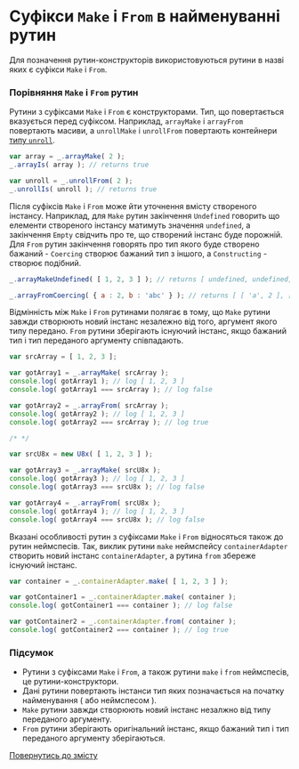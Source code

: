 # Суфікси <code>Make</code> i <code>From</code> в найменуванні рутин 

Для позначення рутин-конструкторів використовуються рутини в назві яких є суфікси <code>Make</code> i <code>From</code>.

### Порівняння <code>Make</code> i <code>From</code> рутин

Рутини з суфіксами `Make` i `From` є конструкторами. Тип, що повертається вказується перед суфіксом. Наприклад, `arrayMake` i `arrayFrom` повертають масиви, а `unrollMake` i `unrollFrom` повертають контейнери [типу `unroll`]( '../concept/TypeUnroll.md' ).

```js
var array = _.arrayMake( 2 );
_.arrayIs( array ); // returns true

var unroll = _.unrollFrom( 2 );
_.unrollIs( unroll ); // returns true
```

Після суфіксів `Make` i `From` може йти уточнення вмісту створеного інстансу. Наприклад, для `Make` рутин закінчення `Undefined` говорить що елементи створеного інстансу матимуть значення `undefined`, а закінчення `Empty` свідчить про те, що створений інстанс буде порожній. Для `From` рутин закінчення говорять про тип якого буде створено бажаний - `Coercing` створює бажаний тип з іншого, а `Constructing` - створює подібний.

```js
_.arrayMakeUndefined( [ 1, 2, 3 ] ); // returns [ undefined, undefined, undefined ]

_.arrayFromCoercing( { a : 2, b : 'abc' } ); // returns [ [ 'a', 2 ], [ 'b', 'abc' ] ]
```

Відмінність між `Make` i `From` рутинами полягає в тому, що `Make` рутини завжди створюють новий інстанс незалежно від того, аргумент якого типу передано. `From` рутини зберігають існуючий інстанс, якщо бажаний тип і тип переданого аргументу співпадають.

```js
var srcArray = [ 1, 2, 3 ];

var gotArray1 = _.arrayMake( srcArray );
console.log( gotArray1 ); // log [ 1, 2, 3 ]
console.log( gotArray1 === srcArray ); // log false

var gotArray2 = _.arrayFrom( srcArray );
console.log( gotArray2 ); // log [ 1, 2, 3 ]
console.log( gotArray2 === srcArray ); // log true

/* */

var srcU8x = new U8x( [ 1, 2, 3 ] );

var gotArray3 = _.arrayMake( srcU8x );
console.log( gotArray3 ); // log [ 1, 2, 3 ]
console.log( gotArray3 === srcU8x ); // log false

var gotArray4 = _.arrayFrom( srcU8x );
console.log( gotArray4 ); // log [ 1, 2, 3 ]
console.log( gotArray4 === srcU8x ); // log false
```

Вказані особливості рутин з суфіксами `Make` i `From` відносяться також до рутин неймспесів. Так, виклик рутини `make` неймспейсу `containerAdapter` створить новий інстанс `containerAdapter`, a рутина `from` збереже існуючий інстанс.

```js
var container = _.containerAdapter.make( [ 1, 2, 3 ] );

var gotContainer1 = _.containerAdapter.make( container );
console.log( gotContainer1 === container ); // log false 

var gotContainer2 = _.containerAdapter.from( container );
console.log( gotContainer2 === container ); // log true
```

### Підсумок

- Рутини з суфіксами `Make` i `From`, а також рутини `make` i `from` неймспесів, це рутини-конструктори. 
- Дані рутини повертають інстанси тип яких позначається на початку найменування ( або неймспесом ).
- `Make` рутини завжди створюють новий інстанс незалжно від типу переданого аргументу.
- `From` рутини зберігають оригінальний інстанс, якщо бажаний тип і тип переданого аргументу зберігаються.

[Повернутись до змісту](../README.md#Концепції)

